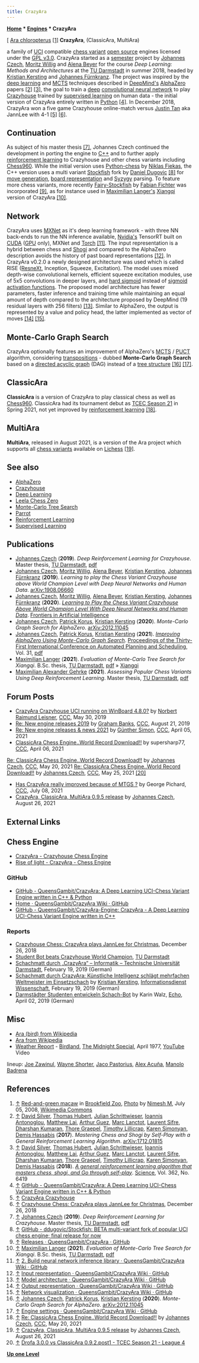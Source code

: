 ```yaml
---
title: CrazyAra
---
```

**[Home](Home "Home") * [Engines](Engines "Engines") * CrazyAra**

\[ [Ara chloropterus](https://en.wikipedia.org/wiki/Red-and-green_macaw) <a id="cite-note-1" href="#cite-ref-1">[1]</a>
**CrazyAra**, (ClassicAra, MultiAra)

a family of [UCI](UCI "UCI") compatible [chess variant](Chess#Variants "Chess") [open source](Category:Open_Source "Category:Open Source") engines licensed under the [GPL v3.0](Free_Software_Foundation#GPL "Free Software Foundation").
CrazyAra started as a [semester](https://en.wikipedia.org/wiki/Academic_term#Synonyms) project by [Johannes Czech](Johannes_Czech "Johannes Czech"), [Moritz Willig](Moritz_Willig "Moritz Willig") and [Alena Beyer](Alena_Beyer "Alena Beyer") for the course *Deep Learning: Methods and Architectures* at the [TU Darmstadt](Darmstadt_University_of_Technology "Darmstadt University of Technology") in summer 2018, headed by [Kristian Kersting](Kristian_Kersting "Kristian Kersting") and [Johannes Fürnkranz](Johannes_F%C3%BCrnkranz "Johannes Fürnkranz").
The project was inspired by the [deep learning](Deep_Learning "Deep Learning") and [MCTS](Monte-Carlo_Tree_Search "Monte-Carlo Tree Search") techniques described in [DeepMind's](index.php?title=DeepMind&action=edit&redlink=1 "DeepMind (page does not exist)") [AlphaZero](AlphaZero "AlphaZero") papers
<a id="cite-note-2" href="#cite-ref-2">[2]</a>
<a id="cite-note-3" href="#cite-ref-3">[3]</a>,
the goal to train a [deep](Neural_Networks#Deep "Neural Networks") [convolutional neural network](Neural_Networks#Convolutional "Neural Networks") to play [Crazyhouse](Crazyhouse "Crazyhouse") trained by [supervised learning](Supervised_Learning "Supervised Learning") on human data - the initial version of CrazyAra entirely written in [Python](Python "Python") <a id="cite-note-4" href="#cite-ref-4">[4]</a>.
In December 2018, CrazyAra won a five game Crazyhouse online-match versus [Justin Tan](https://en.wikipedia.org/wiki/Justin_Tan) aka JannLee with 4-1
<a id="cite-note-5" href="#cite-ref-5">[5]</a> <a id="cite-note-6" href="#cite-ref-6">[6]</a>.

## Continuation

As subject of his master thesis <a id="cite-note-7" href="#cite-ref-7">[7]</a>,
Johannes Czech continued the development in porting the engine to [C++](Cpp "Cpp") and to further apply [reinforcement learning](Reinforcement_Learning "Reinforcement Learning") to Crazyhouse and other chess variants including [Chess960](Chess960 "Chess960").
While the initial version uses [Python-chess](Python-chess "Python-chess") by [Niklas Fiekas](Niklas_Fiekas "Niklas Fiekas"), the C++ version uses a multi variant [Stockfish](Stockfish "Stockfish") fork by [Daniel Dugovic](index.php?title=Daniel_Dugovic&action=edit&redlink=1 "Daniel Dugovic (page does not exist)") <a id="cite-note-8" href="#cite-ref-8">[8]</a>
for [move generation](Move_Generation "Move Generation"), [board representation](Board_Representation "Board Representation") and [Syzygy](Syzygy_Bases "Syzygy Bases") parsing.
To feature more chess variants, more recently [Fairy-Stockfish](index.php?title=Fairy-Stockfish&action=edit&redlink=1 "Fairy-Stockfish (page does not exist)") by [Fabian Fichter](index.php?title=Fabian_Fichter&action=edit&redlink=1 "Fabian Fichter (page does not exist)") was incorporated <a id="cite-note-9" href="#cite-ref-9">[9]</a>,
as for instance used in [Maximilian Langer's](Maximilian_Langer "Maximilian Langer") [Xiangqi](Chinese_Chess "Chinese Chess") version of CrazyAra <a id="cite-note-10" href="#cite-ref-10">[10]</a>.

## Network

CrazyAra uses [MXNet](https://en.wikipedia.org/wiki/Apache_MXNet) as it's deep learning framework - with three NN back-ends to run the NN inference available, [Nvidia's](Nvidia "Nvidia") TensorRT built on [CUDA](https://en.wikipedia.org/wiki/CUDA) ([GPU](GPU "GPU") only), MXNet and [Torch](<https://en.wikipedia.org/wiki/Torch_(machine_learning)>) <a id="cite-note-11" href="#cite-ref-11">[11]</a>.
The input representation is a hybrid between chess and [Shogi](Shogi "Shogi") and compared to the AlphaZero description avoids the history of past board representations <a id="cite-note-12" href="#cite-ref-12">[12]</a>.
In CrazyAra v0.2.0 a newly designed architecture was used which is called RISE ([ResneXt](https://en.wikipedia.org/wiki/Residual_neural_network), Inception, Squeeze, Excitation). The model uses mixed depth-wise convolutional kernels, efficient squeeze excitation modules, use of 5x5 convolutions in deeper layers, and [hard sigmoid](https://en.wikipedia.org/wiki/Hard_sigmoid) instead of [sigmoid](https://en.wikipedia.org/wiki/Sigmoid_function) [activation functions](https://en.wikipedia.org/wiki/Activation_function).
The proposed model architecture has fewer parameters, faster inference and training time while maintaining an equal amount of depth compared to the architecture proposed by DeepMind (19 residual layers with 256 filters) <a id="cite-note-13" href="#cite-ref-13">[13]</a>.
Similar to AlphaZero, the output is represented by a value and policy head, the latter implemented as vector of moves <a id="cite-note-14" href="#cite-ref-14">[14]</a> <a id="cite-note-15" href="#cite-ref-15">[15]</a>.

## Monte-Carlo Graph Search

CrazyAra optionally features an improvement of AlphaZero's [MCTS](Monte-Carlo_Tree_Search "Monte-Carlo Tree Search") / [PUCT](Christopher_D._Rosin#PUCT "Christopher D. Rosin") algorithm, considering [transpositions](Transposition "Transposition") -
dubbed **Monte-Carlo Graph Search** based on a [directed acyclic graph](https://en.wikipedia.org/wiki/Directed_acyclic_graph) (DAG) instead of a [tree structure](https://en.wikipedia.org/wiki/Tree_structure) <a id="cite-note-16" href="#cite-ref-16">[16]</a> <a id="cite-note-17" href="#cite-ref-17">[17]</a>.

## ClassicAra

**ClassicAra** is a version of CrazyAra to play classical chess as well as [Chess960](Chess960 "Chess960"). ClassicAra had its tournament debut as [TCEC Season 21](TCEC_Season_21 "TCEC Season 21") in Spring 2021, not yet improved by [reinforcement learning](Reinforcement_Learning "Reinforcement Learning") <a id="cite-note-18" href="#cite-ref-18">[18]</a>.

## MultiAra

**MultiAra**, released in August 2021, is a version of the Ara project which supports all [chess variants](Chess#Variants "Chess") available on [Lichess](index.php?title=Lichess&action=edit&redlink=1 "Lichess (page does not exist)") <a id="cite-note-19" href="#cite-ref-19">[19]</a>.

## See also

- [AlphaZero](AlphaZero "AlphaZero")
- [Crazyhouse](Crazyhouse "Crazyhouse")
- [Deep Learning](Deep_Learning "Deep Learning")
- [Leela Chess Zero](Leela_Chess_Zero "Leela Chess Zero")
- [Monte-Carlo Tree Search](Monte-Carlo_Tree_Search "Monte-Carlo Tree Search")
- [Parrot](Parrot "Parrot")
- [Reinforcement Learning](Reinforcement_Learning "Reinforcement Learning")
- [Supervised Learning](Supervised_Learning "Supervised Learning")

## Publications

- [Johannes Czech](Johannes_Czech "Johannes Czech") (**2019**). *Deep Reinforcement Learning for Crazyhouse*. Master thesis, [TU Darmstadt](Darmstadt_University_of_Technology "Darmstadt University of Technology"), [pdf](https://ml-research.github.io/papers/czech2019deep.pdf)
- [Johannes Czech](Johannes_Czech "Johannes Czech"), [Moritz Willig](Moritz_Willig "Moritz Willig"), [Alena Beyer](Alena_Beyer "Alena Beyer"), [Kristian Kersting](Kristian_Kersting "Kristian Kersting"), [Johannes Fürnkranz](Johannes_F%C3%BCrnkranz "Johannes Fürnkranz") (**2019**). *Learning to play the Chess Variant Crazyhouse above World Champion Level with Deep Neural Networks and Human Data*. [arXiv:1908.06660](https://arxiv.org/abs/1908.06660)
- [Johannes Czech](Johannes_Czech "Johannes Czech"), [Moritz Willig](Moritz_Willig "Moritz Willig"), [Alena Beyer](Alena_Beyer "Alena Beyer"), [Kristian Kersting](Kristian_Kersting "Kristian Kersting"), [Johannes Fürnkranz](Johannes_F%C3%BCrnkranz "Johannes Fürnkranz") (**2020**). *[Learning to Play the Chess Variant Crazyhouse Above World Champion Level With Deep Neural Networks and Human Data](https://www.frontiersin.org/articles/10.3389/frai.2020.00024/full)*. [Frontiers in Artificial Intelligence](https://www.frontiersin.org/journals/artificial-intelligence#)
- [Johannes Czech](Johannes_Czech "Johannes Czech"), [Patrick Korus](Patrick_Korus "Patrick Korus"), [Kristian Kersting](Kristian_Kersting "Kristian Kersting") (**2020**). *Monte-Carlo Graph Search for AlphaZero*. [arXiv:2012.11045](https://arxiv.org/abs/2012.11045)
- [Johannes Czech](Johannes_Czech "Johannes Czech"), [Patrick Korus](Patrick_Korus "Patrick Korus"), [Kristian Kersting](Kristian_Kersting "Kristian Kersting") (**2021**). *[Improving AlphaZero Using Monte-Carlo Graph Search](https://ojs.aaai.org/index.php/ICAPS/article/view/15952)*. [Proceedings of the Thirty-First International Conference on Automated Planning and Scheduling](https://ojs.aaai.org/index.php/ICAPS/issue/view/380), Vol. 31, [pdf](https://www.ml.informatik.tu-darmstadt.de/papers/czech2021icaps_mcgs.pdf)
- [Maximilian Langer](Maximilian_Langer "Maximilian Langer") (**2021**). *Evaluation of Monte-Carlo Tree Search for Xiangqi*. B.Sc. thesis, [TU Darmstadt](Darmstadt_University_of_Technology "Darmstadt University of Technology"), [pdf](https://ml-research.github.io/papers/langer2021xiangqi.pdf) » [Xiangqi](Chinese_Chess "Chinese Chess")
- [Maximilian Alexander Gehrke](index.php?title=Maximilian_Alexander_Gehrke&action=edit&redlink=1 "Maximilian Alexander Gehrke (page does not exist)") (**2021**). *Assessing Popular Chess Variants Using Deep Reinforcement Learning*. Master thesis, [TU Darmstadt](Darmstadt_University_of_Technology "Darmstadt University of Technology"), [pdf](https://ml-research.github.io/papers/gehrke2021assessing.pdf)

## Forum Posts

- [CrazyAra Crazyhouse UCI running on WinBoard 4.8.0?](http://www.talkchess.com/forum3/viewtopic.php?f=2&t=70861) by [Norbert Raimund Leisner](Norbert_Raimund_Leisner "Norbert Raimund Leisner"), [CCC](CCC "CCC"), May 30, 2019
- [Re: New engine releases 2019](http://www.talkchess.com/forum3/viewtopic.php?f=2&t=69754&start=310) by [Graham Banks](Graham_Banks "Graham Banks"), [CCC](CCC "CCC"), August 21, 2019
- [Re: New engine releases & news 2021](http://www.talkchess.com/forum3/viewtopic.php?f=2&t=76209&start=199) by [Günther Simon](G%C3%BCnther_Simon "Günther Simon"), [CCC](CCC "CCC"), April 05, 2021
- [ClassicAra Chess Engine..World Record Download!!](http://www.talkchess.com/forum3/viewtopic.php?f=2&t=77020) by supersharp77, [CCC](CCC "CCC"), April 06, 2021

[Re: ClassicAra Chess Engine..World Record Download!!](http://www.talkchess.com/forum3/viewtopic.php?f=2&t=77020&start=58) by [Johannes Czech](Johannes_Czech "Johannes Czech"), [CCC](CCC "CCC"), May 20, 2021
[Re: ClassicAra Chess Engine..World Record Download!!](http://www.talkchess.com/forum3/viewtopic.php?f=2&t=77020&start=70) by [Johannes Czech](Johannes_Czech "Johannes Czech"), [CCC](CCC "CCC"), May 25, 2021 <a id="cite-note-20" href="#cite-ref-20">[20]</a>

- [Has CrazyAra really improved because of MTGS ?](http://www.talkchess.com/forum3/viewtopic.php?f=2&t=77670) by George Pichard, [CCC](CCC "CCC"), July 08, 2021
- [CrazyAra, ClassicAra, MultiAra 0.9.5 release](https://www.talkchess.com/forum3/viewtopic.php?f=2&t=78027) by [Johannes Czech](Johannes_Czech "Johannes Czech"), August 26, 2021

## External Links

## Chess Engine

- [CrazyAra - Crazyhouse Chess Engine](https://crazyara.org/)
- [Rise of light - CrazyAra - Chess Engine](https://rise-of-light.de/projects/crazyara.html)

### GitHub

- [GitHub - QueensGambit/CrazyAra: A Deep Learning UCI-Chess Variant Engine written in C++ & Python](https://github.com/QueensGambit/CrazyAra)
- [Home · QueensGambit/CrazyAra Wiki · GitHub](https://github.com/QueensGambit/CrazyAra/wiki)
- [GitHub - QueensGambit/CrazyAra-Engine: CrazyAra - A Deep Learning UCI-Chess Variant Engine written in C++](https://github.com/QueensGambit/CrazyAra-Engine)

### Reports

- [Crazyhouse Chess: CrazyAra plays JannLee for Christmas](https://zhchess.blogspot.com/2018/12/crazyara-plays-jannlee-for-christmas.html), December 26, 2018
- [Student Bot beats Crazyhouse World Champion](http://www.ke.tu-darmstadt.de/news/student-bot-beats-crazyhouse-champion), [TU Darmstadt](Darmstadt_University_of_Technology "Darmstadt University of Technology")
- [Schachmatt durch „CrazyAra“ – Informatik – Technische Universität Darmstadt](https://www.informatik.tu-darmstadt.de/fb20/aktuelles_fb20/fb20_neuigkeiten/neuigkeiten_fb20_details_145920.de.jsp), February 19, 2019 (German)
- [Schachmatt durch CrazyAra: Künstliche Intelligenz schlägt mehrfachen Weltmeister im Einsetzschach](https://nachrichten.idw-online.de/2019/02/19/schachmatt-durch-crazyara-kuenstliche-intelligenz-schlaegt-mehrfachen-weltmeister-im-einsetzschach/) by [Kristian Kersting](Kristian_Kersting "Kristian Kersting"), [Informationsdienst Wissenschaft](https://en.wikipedia.org/wiki/Informationsdienst_Wissenschaft), February 19, 2019 (German)
- [Darmstädter Studenten entwickeln Schach-Bot](https://www.echo-online.de/lokales/darmstadt/darmstadter-studenten-entwickeln-schach-bot_20056672) by Karin Walz, [Echo](https://www.echo-online.de/), April 02, 2019 (German)

## Misc

- [Ara (bird) from Wikipedia](<https://en.wikipedia.org/wiki/Ara_(bird)>)
- [Ara from Wikipedia](https://en.wikipedia.org/wiki/Ara)
- [Weather Report](Category:Weather_Report "Category:Weather Report") - [Birdland](<https://en.wikipedia.org/wiki/Birdland_(song)>), [The Midnight Special](<https://en.wikipedia.org/wiki/The_Midnight_Special_(TV_series)>), April 1977, [YouTube](https://en.wikipedia.org/wiki/YouTube) Video

lineup: [Joe Zawinul](Category:Joe_Zawinul "Category:Joe Zawinul"), [Wayne Shorter](Category:Wayne_Shorter "Category:Wayne Shorter"), [Jaco Pastorius](Category:Jaco_Pastorius "Category:Jaco Pastorius"), [Alex Acuña](https://en.wikipedia.org/wiki/Alex_Acu%C3%B1a), [Manolo Badrena](https://en.wikipedia.org/wiki/Manolo_Badrena)

## References

1. <a id="cite-ref-1" href="#cite-note-1">↑</a> [Red-and-green macaw](https://en.wikipedia.org/wiki/Red-and-green_macaw) in [Brookfield Zoo](https://en.wikipedia.org/wiki/Brookfield_Zoo), [Photo](https://commons.wikimedia.org/wiki/File:Ara_chloroptera_-Brookfield_Zoo-8.jpg) by [Nimesh M](https://www.flickr.com/photos/22321795@N04), July 05, 2008, [Wikimedia Commons](https://en.wikipedia.org/wiki/Wikimedia_Commons)
1. <a id="cite-ref-2" href="#cite-note-2">↑</a> [David Silver](David_Silver "David Silver"), [Thomas Hubert](Thomas_Hubert "Thomas Hubert"), [Julian Schrittwieser](Julian_Schrittwieser "Julian Schrittwieser"), [Ioannis Antonoglou](Ioannis_Antonoglou "Ioannis Antonoglou"), [Matthew Lai](Matthew_Lai "Matthew Lai"), [Arthur Guez](Arthur_Guez "Arthur Guez"), [Marc Lanctot](Marc_Lanctot "Marc Lanctot"), [Laurent Sifre](Laurent_Sifre "Laurent Sifre"), [Dharshan Kumaran](Dharshan_Kumaran "Dharshan Kumaran"), [Thore Graepel](Thore_Graepel "Thore Graepel"), [Timothy Lillicrap](Timothy_Lillicrap "Timothy Lillicrap"), [Karen Simonyan](Karen_Simonyan "Karen Simonyan"), [Demis Hassabis](Demis_Hassabis "Demis Hassabis") (**2017**). *Mastering Chess and Shogi by Self-Play with a General Reinforcement Learning Algorithm*. [arXiv:1712.01815](https://arxiv.org/abs/1712.01815)
1. <a id="cite-ref-3" href="#cite-note-3">↑</a> [David Silver](David_Silver "David Silver"), [Thomas Hubert](Thomas_Hubert "Thomas Hubert"), [Julian Schrittwieser](Julian_Schrittwieser "Julian Schrittwieser"), [Ioannis Antonoglou](Ioannis_Antonoglou "Ioannis Antonoglou"), [Matthew Lai](Matthew_Lai "Matthew Lai"), [Arthur Guez](Arthur_Guez "Arthur Guez"), [Marc Lanctot](Marc_Lanctot "Marc Lanctot"), [Laurent Sifre](Laurent_Sifre "Laurent Sifre"), [Dharshan Kumaran](Dharshan_Kumaran "Dharshan Kumaran"), [Thore Graepel](Thore_Graepel "Thore Graepel"), [Timothy Lillicrap](Timothy_Lillicrap "Timothy Lillicrap"), [Karen Simonyan](Karen_Simonyan "Karen Simonyan"), [Demis Hassabis](Demis_Hassabis "Demis Hassabis") (**2018**). *[A general reinforcement learning algorithm that masters chess, shogi, and Go through self-play](http://science.sciencemag.org/content/362/6419/1140)*. [Science](<https://en.wikipedia.org/wiki/Science_(journal)>), Vol. 362, No. 6419
1. <a id="cite-ref-4" href="#cite-note-4">↑</a> [GitHub - QueensGambit/CrazyAra: A Deep Learning UCI-Chess Variant Engine written in C++ & Python](https://github.com/QueensGambit/CrazyAra)
1. <a id="cite-ref-5" href="#cite-note-5">↑</a> [CrazyAra Crazyhouse](https://lichess.org/study/uAJmnF3w)
1. <a id="cite-ref-6" href="#cite-note-6">↑</a> [Crazyhouse Chess: CrazyAra plays JannLee for Christmas](https://zhchess.blogspot.com/2018/12/crazyara-plays-jannlee-for-christmas.html), December 26, 2018
1. <a id="cite-ref-7" href="#cite-note-7">↑</a> [Johannes Czech](Johannes_Czech "Johannes Czech") (**2019**). *Deep Reinforcement Learning for Crazyhouse*. Master thesis, [TU Darmstadt](Darmstadt_University_of_Technology "Darmstadt University of Technology"), [pdf](https://ml-research.github.io/papers/czech2019deep.pdf)
1. <a id="cite-ref-8" href="#cite-note-8">↑</a> [GitHub - ddugovic/Stockfish: BETA multi-variant fork of popular UCI chess engine; final release for now](https://github.com/ddugovic/Stockfish)
1. <a id="cite-ref-9" href="#cite-note-9">↑</a> [Releases · QueensGambit/CrazyAra · GitHub](https://github.com/QueensGambit/CrazyAra/releases)
1. <a id="cite-ref-10" href="#cite-note-10">↑</a> [Maximilian Langer](Maximilian_Langer "Maximilian Langer") (**2021**). *Evaluation of Monte-Carlo Tree Search for Xiangqi*. B.Sc. thesis, [TU Darmstadt](Darmstadt_University_of_Technology "Darmstadt University of Technology"), [pdf](https://ml-research.github.io/papers/langer2021xiangqi.pdf)
1. <a id="cite-ref-11" href="#cite-note-11">↑</a> [2. Build neural network inference library · QueensGambit/CrazyAra Wiki · GitHub](https://github.com/QueensGambit/CrazyAra/wiki/2.-Build-neural-network-inference-library)
1. <a id="cite-ref-12" href="#cite-note-12">↑</a> [Input representation · QueensGambit/CrazyAra Wiki · GitHub](https://github.com/QueensGambit/CrazyAra/wiki/Input-representation)
1. <a id="cite-ref-13" href="#cite-note-13">↑</a> [Model architecture · QueensGambit/CrazyAra Wiki · GitHub](https://github.com/QueensGambit/CrazyAra/wiki/Model-architecture)
1. <a id="cite-ref-14" href="#cite-note-14">↑</a> [Output representation · QueensGambit/CrazyAra Wiki · GitHub](https://github.com/QueensGambit/CrazyAra/wiki/Output-representation)
1. <a id="cite-ref-15" href="#cite-note-15">↑</a> [Network visualization · QueensGambit/CrazyAra Wiki · GitHub](https://github.com/QueensGambit/CrazyAra/wiki/Network-visualization)
1. <a id="cite-ref-16" href="#cite-note-16">↑</a> [Johannes Czech](Johannes_Czech "Johannes Czech"), [Patrick Korus](Patrick_Korus "Patrick Korus"), [Kristian Kersting](Kristian_Kersting "Kristian Kersting") (**2020**). *Monte-Carlo Graph Search for AlphaZero*. [arXiv:2012.11045](https://arxiv.org/abs/2012.11045)
1. <a id="cite-ref-17" href="#cite-note-17">↑</a> [Engine settings · QueensGambit/CrazyAra Wiki · GitHub](https://github.com/QueensGambit/CrazyAra/wiki/Engine-settings)
1. <a id="cite-ref-18" href="#cite-note-18">↑</a> [Re: ClassicAra Chess Engine..World Record Download!!](http://www.talkchess.com/forum3/viewtopic.php?f=2&t=77020&start=58) by [Johannes Czech](Johannes_Czech "Johannes Czech"), [CCC](CCC "CCC"), May 20, 2021
1. <a id="cite-ref-19" href="#cite-note-19">↑</a> [CrazyAra, ClassicAra, MultiAra 0.9.5 release](https://www.talkchess.com/forum3/viewtopic.php?f=2&t=78027) by [Johannes Czech](Johannes_Czech "Johannes Czech"), August 26, 2021
1. <a id="cite-ref-20" href="#cite-note-20">↑</a> [Drofa 3.0.0 vs ClassicAra 0.9.2.post1 - TCEC Season 21 - League 4](https://tcec-chess.com/#div=l4&game=127&season=21)

**[Up one Level](Engines "Engines")**

